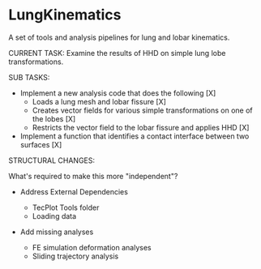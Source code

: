# LungKinematics
A set of tools and analysis pipelines for lung and lobar kinematics.

CURRENT TASK:
Examine the results of HHD on simple lung lobe transformations.

SUB TASKS:
- Implement a new analysis code that does the following [X]
	- Loads a lung mesh and lobar fissure [X]
	- Creates vector fields for various simple transformations on one of the lobes [X]
	- Restricts the vector field to the lobar fissure and applies HHD [X]
- Implement a function that identifies a contact interface between two surfaces [X]

STRUCTURAL CHANGES:


What's required to make this more "independent"?
- Address External Dependencies
	- TecPlot Tools folder
	- Loading data

- Add missing analyses
	- FE simulation deformation analyses
	- Sliding trajectory analysis